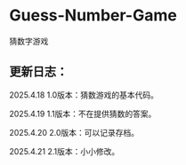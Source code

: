 # Guess-Number-Game
猜数字游戏

## 更新日志：

   2025.4.18 1.0版本：猜数游戏的基本代码。
   
   2025.4.19 1.1版本：不在提供猜数的答案。
   
   2025.4.20 2.0版本：可以记录存档。

   2025.4.21 2.1版本：小小修改。
